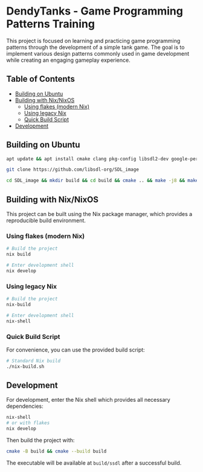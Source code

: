 # DendyTanks - Game Programming Patterns Training

This project is focused on learning and practicing game programming patterns through the development of a simple tank game. The goal is to implement various design patterns commonly used in game development while creating an engaging gameplay experience.

## Table of Contents
- [Building on Ubuntu](#building-on-ubuntu)
- [Building with Nix/NixOS](#building-with-nixnixos)
  - [Using flakes (modern Nix)](#using-flakes-modern-nix)
  - [Using legacy Nix](#using-legacy-nix)
  - [Quick Build Script](#quick-build-script)
- [Development](#development)

## Building on Ubuntu

```bash
apt update && apt install cmake clang pkg-config libsdl2-dev google-perftools libgtest-dev git 

git clone https://github.com/libsdl-org/SDL_image

cd SDL_image && mkdir build && cd build && cmake .. && make -j8 && make install
```

## Building with Nix/NixOS

This project can be built using the Nix package manager, which provides a reproducible build environment.

### Using flakes (modern Nix)

```bash
# Build the project
nix build

# Enter development shell
nix develop
```

### Using legacy Nix

```bash
# Build the project
nix-build

# Enter development shell
nix-shell
```

### Quick Build Script

For convenience, you can use the provided build script:

```bash
# Standard Nix build
./nix-build.sh
```

## Development

For development, enter the Nix shell which provides all necessary dependencies:

```bash
nix-shell
# or with flakes
nix develop
```

Then build the project with:

```bash
cmake -B build && cmake --build build
```

The executable will be available at `build/ssdl` after a successful build.
